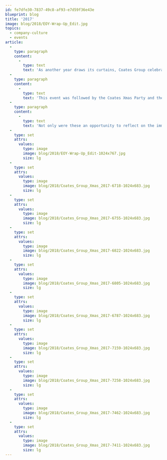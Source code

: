 ```yaml
---
id: fe7dfe30-7837-49c8-af93-e7d59f36e43e
blueprint: blog
title: '2017'
image: blog/2018/EOY-Wrap-Up_Edit.jpg
topics:
  - company-culture
  - events
article:
  -
    type: paragraph
    content:
      -
        type: text
        text: 'As another year draws its curtains, Coates Group celebrated the end of 2017 with a huge Global Wrap Up. Although the End of Year Presentation was held at Coates Headquarters in Sydney’s very own, Australian National Maritime Museum, the General Managers of each global office were flown in to join.'
  -
    type: paragraph
    content:
      -
        type: text
        text: 'This event was followed by the Coates Xmas Party and the crew was able to wind down at the Vaucluse Yacht Club. There was no better way to celebrate the end of an eventful year as our Coates Crew partied the night away!'
  -
    type: paragraph
    content:
      -
        type: text
        text: 'Not only were these an opportunity to reflect on the immense growth and achievements over the past year, the company was able to anticipate the endless opportunity that awaits in the upcoming year. Bring it on, 2018!'
  -
    type: set
    attrs:
      values:
        type: image
        image: blog/2018/EOY-Wrap-Up_Edit-1024x767.jpg
        size: lg
  -
    type: set
    attrs:
      values:
        type: image
        image: blog/2018/Coates_Group_Xmas_2017-6718-1024x683.jpg
        size: lg
  -
    type: set
    attrs:
      values:
        type: image
        image: blog/2018/Coates_Group_Xmas_2017-6755-1024x683.jpg
        size: lg
  -
    type: set
    attrs:
      values:
        type: image
        image: blog/2018/Coates_Group_Xmas_2017-6822-1024x683.jpg
        size: lg
  -
    type: set
    attrs:
      values:
        type: image
        image: blog/2018/Coates_Group_Xmas_2017-6805-1024x683.jpg
        size: lg
  -
    type: set
    attrs:
      values:
        type: image
        image: blog/2018/Coates_Group_Xmas_2017-6787-1024x683.jpg
        size: lg
  -
    type: set
    attrs:
      values:
        type: image
        image: blog/2018/Coates_Group_Xmas_2017-7159-1024x683.jpg
        size: lg
  -
    type: set
    attrs:
      values:
        type: image
        image: blog/2018/Coates_Group_Xmas_2017-7258-1024x683.jpg
        size: lg
  -
    type: set
    attrs:
      values:
        type: image
        image: blog/2018/Coates_Group_Xmas_2017-7462-1024x683.jpg
        size: lg
  -
    type: set
    attrs:
      values:
        type: image
        image: blog/2018/Coates_Group_Xmas_2017-7411-1024x683.jpg
        size: lg
---
```

